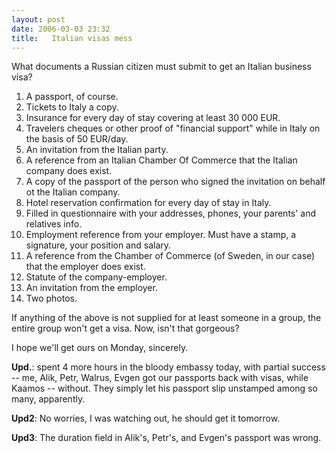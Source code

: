 ```yaml
---
layout: post
date: 2006-03-03 23:32
title:   Italian visas mess
---
```


What documents a Russian citizen must submit to get an Italian business visa?

1. A passport, of course.
2. Tickets to Italy   a copy.
3. Insurance for every day of stay covering at least 30 000 EUR.
4. Travelers cheques or other proof of "financial support" while in Italy on the basis of 50 EUR/day.
5. An invitation from the Italian party.
6. A reference from an Italian Chamber Of Commerce that the Italian company does exist.
7. A copy of the passport of the person who signed the invitation on behalf ot the Italian company.
8. Hotel reservation confirmation for every day of stay in Italy.
9. Filled in questionnaire with your addresses, phones, your parents' and relatives info.
10. Employment reference from your employer. Must have a stamp, a signature, your position and salary.
11. A reference from the Chamber of Commerce (of Sweden, in our case) that the employer does exist.
12. Statute of the company-employer.
13. An invitation from the employer.
14. Two photos.

If anything of the above is not supplied for at least someone in a group, the entire group won't get a visa.
Now, isn't that gorgeous?

I hope we'll get ours on Monday, sincerely.

**Upd.**: spent 4 more hours in the bloody embassy today, with partial success
-- me, Alik, Petr, Walrus, Evgen got our passports back with visas, while
Kaamos -- without. They simply let his passport slip unstamped among so
many, apparently.

**Upd2**: No worries, I was watching out, he should get it tomorrow.

**Upd3**: The duration field in Alik's, Petr's, and Evgen's passport was wrong.
